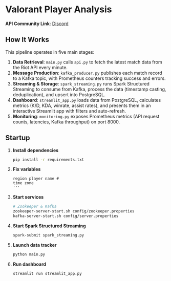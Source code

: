 # Valorant Player Analysis

**API Community Link**: [Discord](https://discord.gg/XpEvmaadPA)

## How It Works

This pipeline operates in five main stages:

1. **Data Retrieval**: `main.py` calls `api.py` to fetch the latest match data from the Riot API every minute.
2. **Message Production**: `kafka_producer.py` publishes each match record to a Kafka topic, with Prometheus counters tracking success and errors.
3. **Streaming & Storage**: `spark_streaming.py` runs Spark Structured Streaming to consume from Kafka, process the data (timestamp casting, deduplication), and upsert into PostgreSQL.
4. **Dashboard**: `streamlit_app.py` loads data from PostgreSQL, calculates metrics (K/D, KDA, winrate, assist rates), and presents them in an interactive Streamlit app with filters and auto-refresh.
5. **Monitoring**: `monitoring.py` exposes Prometheus metrics (API request counts, latencies, Kafka throughput) on port 8000.

## Startup

1. **Install dependencies**
   ```bash
   pip install -r requirements.txt
   ```

2. **Fix variables**
    ```Api key
    region player name #
    time zone
    '''
3. **Start services**
   ```bash
   # Zookeeper & Kafka
   zookeeper-server-start.sh config/zookeeper.properties
   kafka-server-start.sh config/server.properties
   ```

4. **Start Spark Structured Streaming**
   ```bash
   spark-submit spark_streaming.py
   ```

5. **Launch data tracker**
   ```bash
   python main.py
   ```

6. **Run dashboard**
   ```bash
   streamlit run streamlit_app.py
   ```

